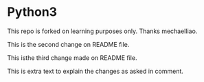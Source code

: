 Python3
=======

This repo is forked on learning purposes only. Thanks mechaelliao.

This is the second change on README file.

This isthe third change made on README file.

This is extra text to explain the changes as asked in comment.
